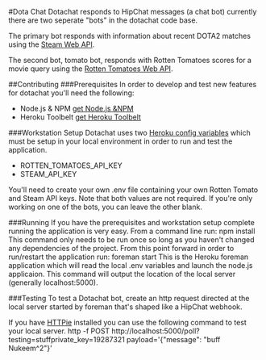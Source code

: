 #Dota Chat
Dotachat responds to HipChat messages (a chat bot) currently there are two seperate "bots" in the dotachat code base.

The primary bot responds with information about recent DOTA2 matches using the [Steam Web API][steamapi].

The second bot, tomato bot, responds with Rotten Tomatoes scores for a movie query using the [Rotten Tomatoes Web API][rtapi].

[steamapi]: http://wiki.teamfortress.com/wiki/WebAPI
[rtapi]: http://developer.rottentomatoes.com/
##Contributing
###Prerequisites
In order to develop and test new features for dotachat you'll need the following:
* Node.js & NPM [get Node.js &NPM][node]
* Heroku Toolbelt [get Heroku Toolbelt][heroku]

[node]: http://nodejs.org/
[heroku]: https://toolbelt.heroku.com/
###Workstation Setup
Dotachat uses two [Heroku config variables][config] which must be setup in your local environment in order to run and test the application.
* ROTTEN_TOMATOES_API_KEY
* STEAM_API_KEY

You'll need to create your own .env file containing your own Rotten Tomato and Steam API keys. Note that both values are not required. If you're only working on one of the bots, you can leave the other blank.

[config]: https://devcenter.heroku.com/articles/config-vars#local-setup
###Running
If you have the prerequisites and workstation setup complete running the application is very easy. From a command line run:
    npm install
This command only needs to be run once so long as you haven't changed any dependencies of the project.
From this point forward in order to run/restart the application run:
    foreman start
This is the Heroku foreman application which will read the local .env variables and launch the node.js applicaion. This command will output the location of the local server (generally localhost:5000). 

###Testing
To test a Dotachat bot, create an http request directed at the local server started by foreman that's shaped like a HipChat webhook.

If you have [HTTPie][httpie] installed you can use the following command to test your local server.
http -f POST http://localhost:5000/poll?testing=stuffprivate_key=19287321 payload='{\"message\": \"buff Nukeem^2\"}'

[httpie]: https://github.com/jkbr/httpie